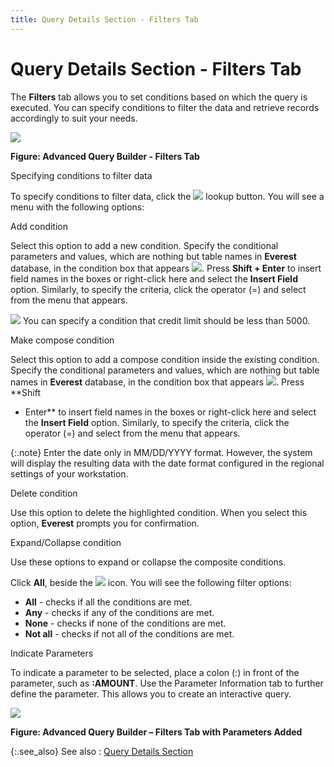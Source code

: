 ```yaml
---
title: Query Details Section - Filters Tab
---
```


# Query Details Section - Filters Tab


The **Filters** tab allows you to  set conditions based on which the query is executed. You can specify conditions  to filter the data and retrieve records accordingly to suit your needs.


![]({{site.utl_baseurl}}/img/aqb_query_details_section_ut.gif)


**Figure: Advanced Query Builder - Filters Tab**


Specifying conditions to filter data


To specify conditions to filter data, click the ![]({{site.utl_baseurl}}/img/aqb_lookup_button_ut.gif) lookup  button. You will see a menu with the following options:


Add condition


Select this option to add a new condition. Specify the conditional parameters  and values, which are nothing but table names in **Everest**  database, in the condition box that appears ![]({{site.utl_baseurl}}/img/aqb_condition_box_ut.gif). Press **Shift + Enter** to insert field names  in the boxes or right-click here and select the **Insert 
 Field** option. Similarly, to specify the criteria, click the operator  (=) and select from the menu that appears.


![]({{site.utl_baseurl}}/img/example.gif) You can specify a condition that credit limit should  be less than 5000.


Make compose condition


Select this option to add a compose condition inside the existing condition.  Specify the conditional parameters and values, which are nothing but table  names in **Everest** database, in  the condition box that appears ![]({{site.utl_baseurl}}/img/aqb_condition_box_ut.gif). Press **Shift 
 + Enter** to insert field names in the boxes or right-click here  and select the **Insert Field** option.  Similarly, to specify the criteria, click the operator (=) and select  from the menu that appears.


{:.note}
Enter the date only in MM/DD/YYYY format.  However, the system will display the resulting data with the date format  configured in the regional settings of your workstation.


Delete condition


Use this option to delete the highlighted condition. When you select  this option, **Everest** prompts you  for confirmation.


Expand/Collapse condition


Use these options to expand or collapse the composite conditions.


Click **All**, beside the ![]({{site.utl_baseurl}}/img/aqb_lookup_button_ut.gif) icon. You will see the following filter options:

- **All**  - checks if all the conditions are met.
- **Any**  - checks if any of the conditions are met.
- **None**  - checks if none of the conditions are met.
- **Not 
 all** - checks if not all of the conditions are met.



Indicate Parameters


To indicate a parameter to be selected, place a colon (:)  in front of the parameter, such as **:AMOUNT**.  Use the Parameter Information tab to further define the parameter. This  allows you to create an interactive query.


![]({{site.utl_baseurl}}/img/aqb_filters_tab_showing_parameters_ut.gif)


**Figure: Advanced Query Builder – Filters Tab  with Parameters Added**


{:.see_also}
See also
: [Query  Details Section]({{site.utl_baseurl}}/misc/query_builder_query_details_section.html)
